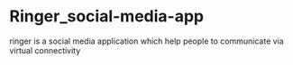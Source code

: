 # Ringer_social-media-app
ringer is a social media application which help people to communicate via virtual connectivity 
